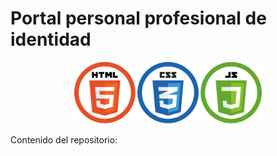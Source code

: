 # Portal personal profesional de identidad 
<p align="center">
<img src="varios/logos.png" width="300">
</p>
Contenido del repositorio:
